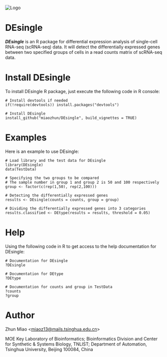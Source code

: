 ![Logo](https://github.com/miaozhun/DEsingle/blob/master/DEsingle%20LOGO.png?raw=true)
# DEsingle
***DEsingle*** is an R package for differential expression analysis of single-cell RNA-seq (scRNA-seq) data. It will detect the differentially expressed genes between two specified groups of cells in a read counts matrix of scRNA-seq data.

# Install DEsingle
To install DEsingle R package, just execute the following code in R console:
```
# Install devtools if needed
if(!require(devtools)) install.packages("devtools")

# Install DEsingle
install_github("miaozhun/DEsingle", build_vignettes = TRUE)
```

# Examples
Here is an example to use DEsingle:
```
# Load library and the test data for DEsingle
library(DEsingle)
data(TestData)

# Specifying the two groups to be compared
# The sample number in group 1 and group 2 is 50 and 100 respectively
group <- factor(c(rep(1,50), rep(2,100)))

# Detecting the differentially expressed genes
results <- DEsingle(counts = counts, group = group)

# Dividing the differentially expressed genes into 3 categories
results.classified <- DEtype(results = results, threshold = 0.05)
```
# Help
Using the following code in R to get access to the help documentation for DEsingle:
```
# Documentation for DEsingle
?DEsingle
```
```
# Documentation for DEtype
?DEtype
```
```
# Documentation for counts and group in TestData
?counts
?group
```
# Author
Zhun Miao <<miaoz13@mails.tsinghua.edu.cn>>

MOE Key Laboratory of Bioinformatics; Bioinformatics Division and Center for Synthetic & Systems Biology, TNLIST; Department of Automation, Tsinghua University, Beijing 100084, China
